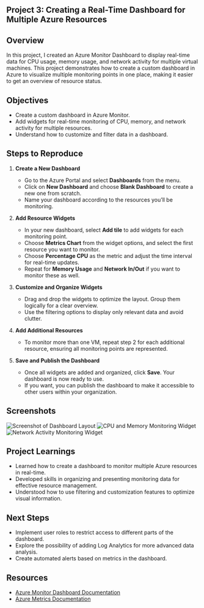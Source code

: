 ## Project 3: Creating a Real-Time Dashboard for Multiple Azure Resources

## Overview
In this project, I created an Azure Monitor Dashboard to display real-time data for CPU usage, memory usage, and network activity for multiple virtual machines. This project demonstrates how to create a custom dashboard in Azure to visualize multiple monitoring points in one place, making it easier to get an overview of resource status.

## Objectives
- Create a custom dashboard in Azure Monitor.
- Add widgets for real-time monitoring of CPU, memory, and network activity for multiple resources.
- Understand how to customize and filter data in a dashboard.

## Steps to Reproduce

1. **Create a New Dashboard**
   - Go to the Azure Portal and select **Dashboards** from the menu.
   - Click on **New Dashboard** and choose **Blank Dashboard** to create a new one from scratch.
   - Name your dashboard according to the resources you’ll be monitoring.

2. **Add Resource Widgets**
   - In your new dashboard, select **Add tile** to add widgets for each monitoring point.
   - Choose **Metrics Chart** from the widget options, and select the first resource you want to monitor.
   - Choose **Percentage CPU** as the metric and adjust the time interval for real-time updates.
   - Repeat for **Memory Usage** and **Network In/Out** if you want to monitor these as well.

3. **Customize and Organize Widgets**
   - Drag and drop the widgets to optimize the layout. Group them logically for a clear overview.
   - Use the filtering options to display only relevant data and avoid clutter.

4. **Add Additional Resources**
   - To monitor more than one VM, repeat step 2 for each additional resource, ensuring all monitoring points are represented.

5. **Save and Publish the Dashboard**
   - Once all widgets are added and organized, click **Save**. Your dashboard is now ready to use.
   - If you want, you can publish the dashboard to make it accessible to other users within your organization.

## Screenshots
![Screenshot of Dashboard Layout](#)
![CPU and Memory Monitoring Widget](#)
![Network Activity Monitoring Widget](#)

## Project Learnings
- Learned how to create a dashboard to monitor multiple Azure resources in real-time.
- Developed skills in organizing and presenting monitoring data for effective resource management.
- Understood how to use filtering and customization features to optimize visual information.

## Next Steps
- Implement user roles to restrict access to different parts of the dashboard.
- Explore the possibility of adding Log Analytics for more advanced data analysis.
- Create automated alerts based on metrics in the dashboard.

## Resources
- [Azure Monitor Dashboard Documentation](https://learn.microsoft.com/en-us/azure/azure-monitor/visualize/overview)
- [Azure Metrics Documentation](https://learn.microsoft.com/en-us/azure/azure-monitor/essentials/data-platform-metrics)
